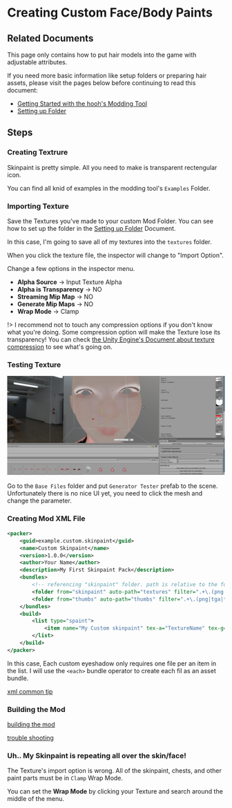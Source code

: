 # Creating Custom Face/Body Paints

## Related Documents

This page only contains how to put hair models into the game with adjustable attributes.

If you need more basic information like setup folders or preparing hair assets, please visit the pages below before continuing to read this document:

-   [Getting Started with the hooh's Modding Tool](getting_started.md)
-   [Setting up Folder](tutorials/gearing-up.md)

## Steps

### Creating Textrure

Skinpaint is pretty simple. All you need to make is transparent rectengular icon.

You can find all knid of examples in the modding tool's `Examples` Folder.

### Importing Texture

Save the Textures you've made to your custom Mod Folder. You can see how to set up the folder in the [Setting up Folder](tutorials/gearing-up.md) Document.

In this case, I'm going to save all of my textures into the `textures` folder.

When you click the texture file, the inspector will change to "Import Option".

Change a few options in the inspector menu.

-   **Alpha Source** → Input Texture Alpha
-   **Alpha is Transparency** → NO
-   **Streaming Mip Map** → NO
-   **Generate Mip Maps** → NO
-   **Wrap Mode** → Clamp

!> I recommend not to touch any compression options if you don't know what you're doing. Some compression option will make the Texture lose its transparency! You can check [the Unity Engine's Document about texture compression](https://docs.unity3d.com/Manual/class-TextureImporterOverride.html) to see what's going on.

### Testing Texture

![](imgs/lashes_00.png)

Go to the `Base Files` folder and put `Generator Tester` prefab to the scene. Unfortunately there is no nice UI yet, you need to click the mesh and change the parameter.

### Creating Mod XML File

```xml
<packer>
    <guid>example.custom.skinpaint</guid>
    <name>Custom Skinpaint</name>
    <version>1.0.0</version>
    <author>Your Name</author>
    <description>My First Skinpaint Pack</description>
    <bundles>
    	<!-- referencing "skinpaint" folder. path is relative to the folder  where mod.xml is present -->
        <folder from="skinpaint" auto-path="textures" filter=".+\.(png|tga|tif|psd)"/>
        <folder from="thumbs" auto-path="thumbs" filter=".+\.(png|tga|tif|psd)"/>
	</bundles>
	<build>
		<list type="spaint">
			<item name="My Custom skinpaint" tex-a="TextureName" tex-g="TextureName2" thumb="ThumbnailName"/>
		</list>
	</build>
</packer>
```

In this case, Each custom eyeshadow only requires one file per an item in the list. I will use the `<each>` bundle operator to create each fil as an asset bundle.

[xml common tip](../common/xml-common.md ':include')

### Building the Mod

[building the mod](../common/building-mod.md ':include')

[trouble shooting](../common/trouble-shooting.md ':include')

### Uh.. My Skinpaint is repeating all over the skin/face!

The Texture's import option is wrong. All of the skinpaint, chests, and other paint parts must be in `Clamp` Wrap Mode.

You can set the **Wrap Mode** by clicking your Texture and search around the middle of the menu.

